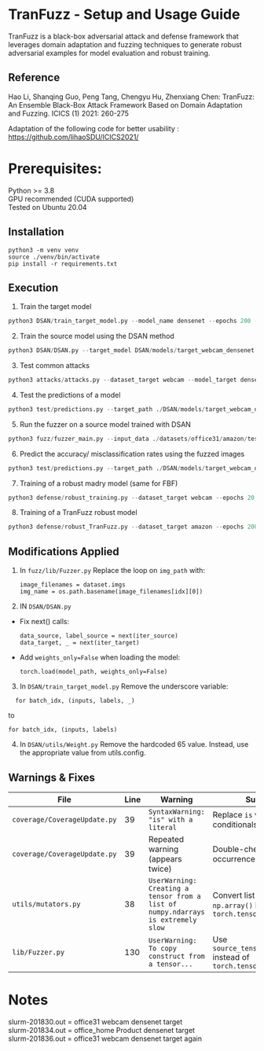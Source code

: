 # TranFuzz - Setup and Usage Guide
TranFuzz is a black-box adversarial attack and defense framework that leverages domain adaptation and fuzzing techniques to generate robust adversarial examples for model evaluation and robust training.


## Reference 
Hao Li, Shanqing Guo, Peng Tang, Chengyu Hu, Zhenxiang Chen: TranFuzz: An Ensemble Black-Box Attack Framework Based on Domain Adaptation and Fuzzing. ICICS (1) 2021: 260-275

Adaptation of the following code for better usability :
https://github.com/lihaoSDU/ICICS2021/

# Prerequisites:

Python >= 3.8  
GPU recommended (CUDA supported)  
Tested on Ubuntu 20.04 


## Installation

    python3 -m venv venv
    source ./venv/bin/activate
    pip install -r requirements.txt


## Execution

1. Train the target model

  ```py 
  python3 DSAN/train_target_model.py --model_name densenet --epochs 200 --data_path ./datasets/office31/webcam/ --dataset_target webcam --num_classes 31 --batch_size 8 --save_path ./DSAN/models
  ``` 

2. Train the source model using the DSAN method
  ```py
  python3 DSAN/DSAN.py --target_model DSAN/models/target_webcam_densenet.pt --target_name webcam --source_name amazon
  ```

3. Test common attacks
  ```py
  python3 attacks/attacks.py --dataset_target webcam --model_target densenet --batch_size 64 --attack_method <attack_type>
  ```
4. Test the predictions of a model

  ```py
  python3 test/predictions.py --target_path ./DSAN/models/target_webcam_densenet.pt --target_dataset webcam
  ```

5. Run the fuzzer on a source model trained with DSAN

  ```py
  python3 fuzz/fuzzer_main.py --input_data ./datasets/office31/amazon/test/ --output_dir ./fuzz/data/target_webcam_densenet/ --input_model ./model_resnet50_amazon_webcam.pth
  ```

6. Predict the accuracy/ misclassification rates using the fuzzed images

  ```py
  python3 test/predictions.py --target_path ./DSAN/models/target_webcam_densenet.pt --target_dataset webcam  --target_model densenet --fuzz True
  ```

7. Training of a robust madry model (same for FBF)

  ```py
  python3 defense/robust_training.py --dataset_target webcam --epochs 20 --model_target densenet --batch_size 64 --adv_trainer madry
  ```

8. Training of a TranFuzz robust model

  ```py
  python3 defense/robust_TranFuzz.py --dataset_target amazon --epochs 200 --model_target densenet --batch_size 64 --clean_training True
  ```


## Modifications Applied

1. In `fuzz/lib/Fuzzer.py`
Replace the loop on `img_path` with:

    ```dataset = self.data_loader.dataset  
    image_filenames = dataset.imgs  
    img_name = os.path.basename(image_filenames[idx][0])
2. IN `DSAN/DSAN.py`
- Fix next() calls:
  ```
  data_source, label_source = next(iter_source)
  data_target, _ = next(iter_target)
  ```

- Add `weights_only=False` when loading the model:
  ```
  torch.load(model_path, weights_only=False)
  ```

3. In `DSAN/train_target_model.py`
Remove the underscore variable:
  ```
    for batch_idx, (inputs, labels, _)
  ```

to 

    for batch_idx, (inputs, labels)


4. In `DSAN/utils/Weight.py`
Remove the hardcoded 65 value. Instead, use the appropriate value from utils.config.


## Warnings & Fixes


| File | Line | Warning | Suggested Fix |
|------|------|---------|---------------|
| `coverage/CoverageUpdate.py` | 39 | `SyntaxWarning: "is" with a literal` | Replace `is` with `==` in conditionals |
| `coverage/CoverageUpdate.py` | 39 | Repeated warning (appears twice) | Double-check both occurrences and correct both |
| `utils/mutators.py` | 38 | `UserWarning: Creating a tensor from a list of numpy.ndarrays is extremely slow` | Convert list to a single `np.array()` before `torch.tensor()` |
| `lib/Fuzzer.py` | 130 | `UserWarning: To copy construct from a tensor...` | Use `source_tensor.clone().detach()` instead of `torch.tensor(source_tensor)` |

# Notes

slurm-201830.out = office31 webcam densenet target  
slurm-201834.out = office_home Product densenet target  
slurm-201836.out = office31 webcam densenet target again  
